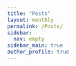 ```yaml
---
title: "Posts"
layout: monthly
permalink: /Posts/
sidebar:
  nav: empty
sidebar_main: true
author_profile: true
---
```

